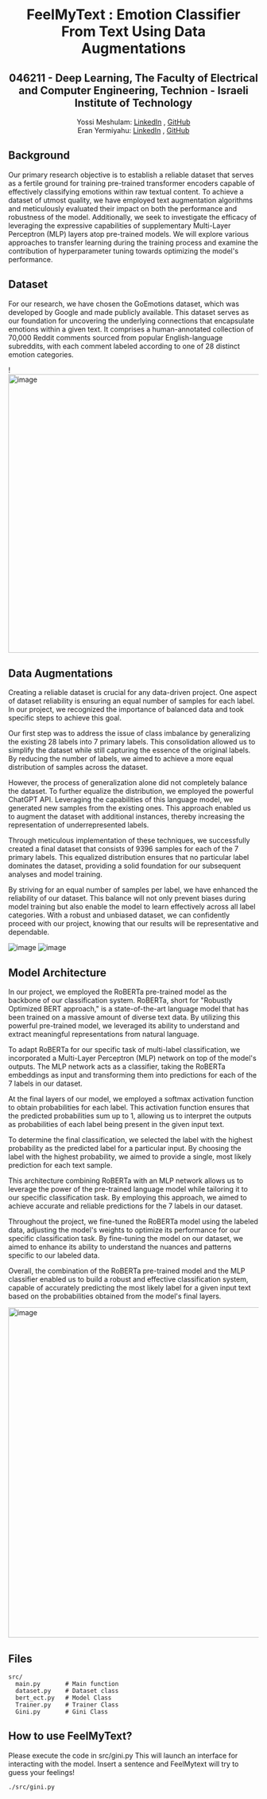 <h1 align="center">FeelMyText : Emotion Classifier From Text Using Data Augmentations</h1>
<h2 align="center">046211 - Deep Learning, The Faculty of Electrical and Computer Engineering, Technion - Israeli Institute of Technology
</h2> 

  <p align="center">
    Yossi Meshulam: <a href="https://www.linkedin.com/in/yossi-meshulam-90ab3517a/">LinkedIn</a> , <a href="https://github.com/yossimeshulam">GitHub</a>
  <br>
    Eran Yermiyahu: <a href="http://www.linkedin.com/in/eran-yermiyahu/">LinkedIn</a> , <a href="https://github.com/EranYermiyahu">GitHub</a>
  </p>


## Background
Our primary research objective is to establish a reliable dataset that serves as a fertile ground for training pre-trained transformer encoders capable of effectively classifying emotions within raw textual content. To achieve a dataset of utmost quality, we have employed text augmentation algorithms and meticulously evaluated their impact on both the performance and robustness of the model. Additionally, we seek to investigate the efficacy of leveraging the expressive capabilities of supplementary Multi-Layer Perceptron (MLP) layers atop pre-trained models. We will explore various approaches to transfer learning during the training process and examine the contribution of hyperparameter tuning towards optimizing the model's performance.

## Dataset
For our research, we have chosen the GoEmotions dataset, which was developed by Google and made publicly available. This dataset serves as our foundation for uncovering the underlying connections that encapsulate emotions within a given text. It comprises a human-annotated collection of 70,000 Reddit comments sourced from popular English-language subreddits, with each comment labeled according to one of 28 distinct emotion categories.

!<img width="559" alt="image" src="https://github.com/EranYermiyahu/FeelMyText/assets/73947067/99be60c1-1870-4e39-869a-2123ca3fff06">

## Data Augmentations
Creating a reliable dataset is crucial for any data-driven project. One aspect of dataset reliability is ensuring an equal number of samples for each label. In our project, we recognized the importance of balanced data and took specific steps to achieve this goal.

Our first step was to address the issue of class imbalance by generalizing the existing 28 labels into 7 primary labels. This consolidation allowed us to simplify the dataset while still capturing the essence of the original labels. By reducing the number of labels, we aimed to achieve a more equal distribution of samples across the dataset.

However, the process of generalization alone did not completely balance the dataset. To further equalize the distribution, we employed the powerful ChatGPT API. Leveraging the capabilities of this language model, we generated new samples from the existing ones. This approach enabled us to augment the dataset with additional instances, thereby increasing the representation of underrepresented labels.

Through meticulous implementation of these techniques, we successfully created a final dataset that consists of 9396 samples for each of the 7 primary labels. This equalized distribution ensures that no particular label dominates the dataset, providing a solid foundation for our subsequent analyses and model training.

By striving for an equal number of samples per label, we have enhanced the reliability of our dataset. This balance will not only prevent biases during model training but also enable the model to learn effectively across all label categories. With a robust and unbiased dataset, we can confidently proceed with our project, knowing that our results will be representative and dependable.

![image](https://github.com/EranYermiyahu/FeelMyText/assets/73947067/b3ecf406-be9d-4070-b83b-2203446077fa)
![image](https://github.com/EranYermiyahu/FeelMyText/assets/73947067/2a2a183a-2bdf-4b86-b6cd-9966aecbd168)

## Model Architecture

In our project, we employed the RoBERTa pre-trained model as the backbone of our classification system. RoBERTa, short for "Robustly Optimized BERT approach," is a state-of-the-art language model that has been trained on a massive amount of diverse text data. By utilizing this powerful pre-trained model, we leveraged its ability to understand and extract meaningful representations from natural language.

To adapt RoBERTa for our specific task of multi-label classification, we incorporated a Multi-Layer Perceptron (MLP) network on top of the model's outputs. The MLP network acts as a classifier, taking the RoBERTa embeddings as input and transforming them into predictions for each of the 7 labels in our dataset.

At the final layers of our model, we employed a softmax activation function to obtain probabilities for each label. This activation function ensures that the predicted probabilities sum up to 1, allowing us to interpret the outputs as probabilities of each label being present in the given input text.

To determine the final classification, we selected the label with the highest probability as the predicted label for a particular input. By choosing the label with the highest probability, we aimed to provide a single, most likely prediction for each text sample.

This architecture combining RoBERTa with an MLP network allows us to leverage the power of the pre-trained language model while tailoring it to our specific classification task. By employing this approach, we aimed to achieve accurate and reliable predictions for the 7 labels in our dataset.

Throughout the project, we fine-tuned the RoBERTa model using the labeled data, adjusting the model's weights to optimize its performance for our specific classification task. By fine-tuning the model on our dataset, we aimed to enhance its ability to understand the nuances and patterns specific to our labeled data.

Overall, the combination of the RoBERTa pre-trained model and the MLP classifier enabled us to build a robust and effective classification system, capable of accurately predicting the most likely label for a given input text based on the probabilities obtained from the model's final layers.

<img width="663" alt="image" src="https://github.com/EranYermiyahu/FeelMyText/assets/73947067/5724357a-d338-4ca4-ac51-929f3e2b0331">

## Files
```
src/                     
  main.py       # Main function
  dataset.py    # Dataset class
  bert_ect.py   # Model Class
  Trainer.py    # Trainer Class
  Gini.py       # Gini Class
```
## How to use FeelMyText?

Please execute the code in src/gini.py
This will launch an interface for interacting with the model. Insert a sentence and FeelMytext will try to guess your feelings!

```
./src/gini.py
```

